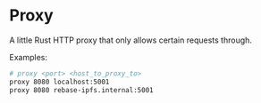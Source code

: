 # Proxy

A little Rust HTTP proxy that only allows certain requests through.

Examples:

```bash
# proxy <port> <host_to_proxy_to>
proxy 8080 localhost:5001
proxy 8080 rebase-ipfs.internal:5001
```
